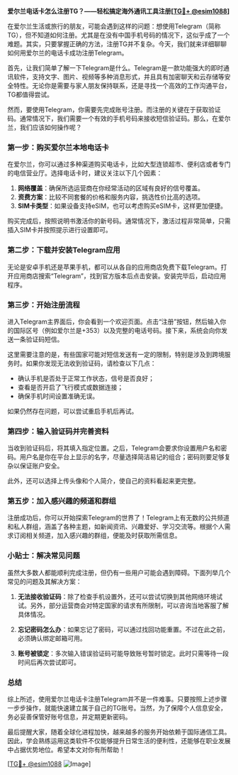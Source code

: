 **爱尔兰电话卡怎么注册TG？——轻松搞定海外通讯工具注册[[TG💪+ @esim1088](https://t.me/s/esim1088)]**

在爱尔兰生活或旅行的朋友，可能会遇到这样的问题：想使用Telegram（简称TG），但不知道如何注册。尤其是在没有中国手机号码的情况下，这似乎成了一个难题。其实，只要掌握正确的方法，注册TG并不复杂。今天，我们就来详细聊聊如何用爱尔兰的电话卡成功注册Telegram。

首先，让我们简单了解一下Telegram是什么。Telegram是一款功能强大的即时通讯软件，支持文字、图片、视频等多种消息形式，并且具有加密聊天和云存储等安全特性。无论你是需要与家人朋友保持联系，还是寻找一个高效的工作沟通平台，TG都值得尝试。

然而，要使用Telegram，你需要先完成账号注册。而注册的关键在于获取验证码。通常情况下，我们需要一个有效的手机号码来接收短信验证码。那么，在爱尔兰，我们应该如何操作呢？

### 第一步：购买爱尔兰本地电话卡

在爱尔兰，你可以通过多种渠道购买电话卡，比如大型连锁超市、便利店或者专门的电信营业厅。选择电话卡时，建议关注以下几个因素：

1. **网络覆盖**：确保所选运营商在你经常活动的区域有良好的信号覆盖。
2. **资费方案**：比较不同套餐的价格和服务内容，挑选性价比高的选项。
3. **SIM卡类型**：如果设备支持eSIM，也可以考虑购买eSIM卡，这样更加便捷。

购买完成后，按照说明书激活你的新号码。通常情况下，激活过程非常简单，只需插入SIM卡并按照提示进行设置即可。

### 第二步：下载并安装Telegram应用

无论是安卓手机还是苹果手机，都可以从各自的应用商店免费下载Telegram。打开应用商店搜索“Telegram”，找到官方版本后点击安装。安装完毕后，启动应用程序。

### 第三步：开始注册流程

进入Telegram主界面后，你会看到一个欢迎页面。点击“注册”按钮，然后输入你的国际区号（例如爱尔兰是+353）以及完整的电话号码。接下来，系统会向你发送一条验证码短信。

这里需要注意的是，有些国家可能对短信发送有一定的限制，特别是涉及到跨境服务时。如果你发现无法收到验证码，请检查以下几点：

- 确认手机是否处于正常工作状态，信号是否良好；
- 查看是否开启了飞行模式或数据连接；
- 确保手机时间设置准确无误。

如果仍然存在问题，可以尝试重启手机后再试。

### 第四步：输入验证码并完善资料

当收到验证码后，将其填入指定位置。之后，Telegram会要求你设置用户名和密码。用户名是你在平台上显示的名字，尽量选择简洁易记的组合；密码则要足够复杂以保证账户安全。

此外，还可以选择上传头像和个人简介，使自己的资料看起来更完整。

### 第五步：加入感兴趣的频道和群组

注册成功后，你可以开始探索Telegram的世界了！Telegram上有无数的公共频道和私人群组，涵盖了各种主题，如新闻资讯、兴趣爱好、学习交流等。根据个人需求订阅相关频道，加入感兴趣的群组，便能及时获取所需信息。

### 小贴士：解决常见问题

虽然大多数人都能顺利完成注册，但仍有一些用户可能会遇到障碍。下面列举几个常见的问题及其解决方案：

1. **无法接收验证码**：除了检查手机设置外，还可以尝试切换到其他网络环境试试。另外，部分运营商会对特定国家的请求有所限制，可以咨询当地客服了解具体情况。

2. **忘记密码怎么办**：如果忘记了密码，可以通过找回功能重置。不过在此之前，必须确认绑定邮箱可用。

3. **账号被锁定**：多次输入错误验证码可能导致账号暂时锁定。此时只需等待一段时间后再次尝试即可。

### 总结

综上所述，使用爱尔兰电话卡注册Telegram并不是一件难事。只要按照上述步骤一步步操作，就能快速建立属于自己的TG账号。当然，为了保障个人信息安全，务必妥善保管好账号信息，并定期更新密码。

最后提醒大家，随着全球化进程加快，越来越多的服务开始依赖于国际通信工具。因此，学会熟练运用这类软件不仅能够提升日常生活的便利性，还能够在职业发展中占据优势地位。希望本文对你有所帮助！

[[TG💪+ @esim1088](https://t.me/s/esim1088) ![Image](https://i.postimg.cc/4NQfJmqS/Snipaste-2025-05-13-00-14-12.png)]